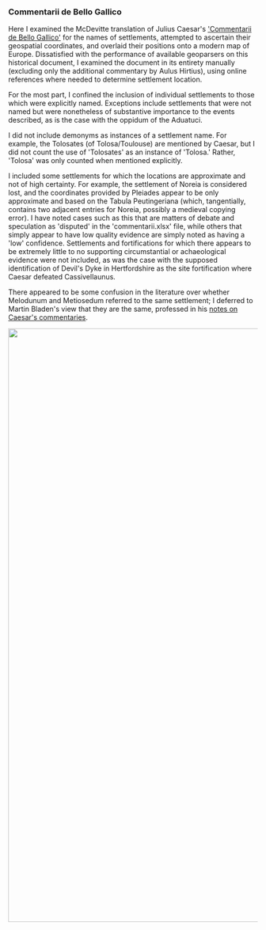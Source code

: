 ### Commentarii de Bello Gallico

Here I examined the McDevitte translation of Julius Caesar's ['Commentarii de Bello Gallico'](http://www.gutenberg.org/ebooks/10657) for the names of settlements, attempted to ascertain their geospatial coordinates, and overlaid their positions onto a modern map of Europe. Dissatisfied with the performance of available geoparsers on this historical document, I examined the document in its entirety manually (excluding only the additional commentary by Aulus Hirtius), using online references where needed to determine settlement location.

For the most part, I confined the inclusion of individual settlements to those which were explicitly named. 
Exceptions include settlements that were not named but were nonetheless of substantive importance to the events 
described, as is the case with the oppidum of the Aduatuci. 

I did not include demonyms as instances of a settlement name. For example,
the Tolosates (of Tolosa/Toulouse) are mentioned by Caesar, but I did not count the use of 'Tolosates' 
as an instance of 'Tolosa.' Rather, 'Tolosa' was only counted when mentioned explicitly.

I included some settlements for which the locations are approximate and not of high certainty. For example, 
the settlement of Noreia is considered lost, and the coordinates provided by Pleiades appear to
be only approximate and based on the Tabula Peutingeriana (which, tangentially, contains two adjacent
entries for Noreia, possibly a medieval copying error). I have noted cases such as this that are matters of
debate and speculation as 'disputed' in the 'commentarii.xlsx' file, while others that simply appear to have low quality evidence are 
simply noted as having a 'low' confidence. Settlements and fortifications for which there appears to be
extremely little to no supporting circumstantial or achaeological evidence were not included, as was the case
with the supposed identification of Devil's Dyke in Hertfordshire as the site fortification where Caesar
defeated Cassivellaunus.

There appeared to be some confusion in the literature over whether Melodunum and Metiosedum referred to the same
settlement; I deferred to Martin Bladen's view that they are the same, professed in his [notes on Caesar's commentaries](https://books.google.com/books?id=f75yPjN9S48C&pg=PR15&lpg=PR15&dq=Metiosedum&source=bl&ots=yP2aBPDBU_&sig=ACfU3U1ZDRBG9LbYIQo5ZU43zqFv5PmUUg&hl=en&sa=X&ved=2ahUKEwjVz-ynyYPwAhVVHc0KHcW7D8EQ6AEwD3oECAwQAw#v=onepage&q=Metiosedum&f=false).


</div>
<p float="left">
   <img src="https://github.com/RobertsEng/caesarcommentary/blob/main/caesarsettlements.png" width="1200" />
</p>



